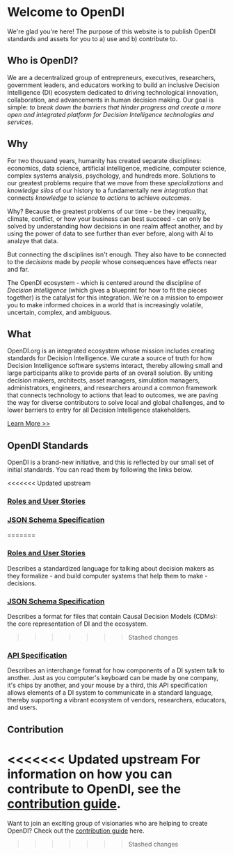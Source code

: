 # Welcome to OpenDI 
We're glad you're here!  The purpose of this website is to publish OpenDI standards and assets for you to a) use and b) contribute to.  

## Who is OpenDI?

We are a decentralized group of entrepreneurs, executives, researchers, government leaders, and educators working to build an inclusive Decision Intelligence (DI) ecosystem dedicated to driving technological innovation, collaboration, and advancements in human decision making. Our goal is simple: *to break down the barriers that hinder progress and create a more open and integrated platform for Decision Intelligence technologies and services.*

## Why

For two thousand years, humanity has created separate disciplines: economics, data science, artificial intelligence, medicine, computer science, complex systems analysis, psychology, and hundreds more.  Solutions to our greatest problems require that we move from these *specializations* and *knowledge silos* of our history to a fundamentally new *integration* that connects *knowledge* to *science* to *actions* to achieve *outcomes*. 

Why? Because the greatest problems of our time - be they inequality, climate, conflict, or how your business can best succeed - can only be solved by understanding how decisions in one realm affect another, and by using the power of data to see further than ever before, along with AI to analzye that data. 

But connecting the disciplines isn't enough. They also have to be connected to the *decisions* made by *people* whose consequences have effects near and far. 

The OpenDI ecosystem - which is centered around the discipline of *Decision Intelligence* (which gives a blueprint for how to fit the pieces together) is the catalyst for this integration. 
We're on a mission to empower you to make informed choices in a world that is increasingly volatile, uncertain, complex, and ambiguous.

## What

OpenDI.org is an integrated ecosystem whose mission includes creating standards for Decision Intelligence. We curate a source of truth 
for how Decision Intelligence software systems interact, thereby allowing small and large participants alike to provide parts of an overall solution.
By uniting decision makers, architects, asset managers, simulation managers, administrators, engineers, and researchers around a common framework that connects technology to actions that lead to outcomes, we are paving the way for diverse contributors to solve local and global challenges, and to lower barriers to entry for all Decision Intelligence stakeholders.

[Learn More >>](./OpenDI%20Intro%20Material.md)

## OpenDI Standards
OpenDI is a brand-new initiative, and this is reflected by our small set of initial standards.  You can read them by following the links below.

<<<<<<< Updated upstream
### [Roles and User Stories](https://opendi-org.github.io/roles-user-stories)

### [JSON Schema Specification](https://opendi-org.github.io/json-schema)
=======
### [Roles and User Stories](http://roles-user-stories.opendi.org)
Describes a standardized language for talking about decision makers as they formalize - and build computer systems that help them to make - decisions.

### [JSON Schema Specification](http://json-schema.opendi.org)
Describes a format for files that contain Causal Decision Models (CDMs): the core representation of DI and the ecosystem.
>>>>>>> Stashed changes

### [API Specification](./API%20Specification.md)
Describes an interchange format for how components of a DI system talk to another.  Just as you computer's keyboard can be made by one company, it's chips by another, and your mouse by a third, this API specification allows elements of a DI system to communicate in a standard language, thereby supporting a vibrant ecosystem of vendors, researchers, educators, and users.

## Contribution

<<<<<<< Updated upstream
For information on how you can contribute to OpenDI, see the [contribution guide](./How%20To%20Contribute.md).
=======
Want to join an exciting group of visionaries who are helping to create OpenDI?  Check out the [contribution guide](./How%20To%20Contribute.md) here.
>>>>>>> Stashed changes
